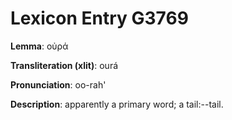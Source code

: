 # Lexicon Entry G3769

**Lemma**: οὐρά

**Transliteration (xlit)**: ourá

**Pronunciation**: oo-rah'

**Description**:
apparently a primary word; a tail:--tail.
